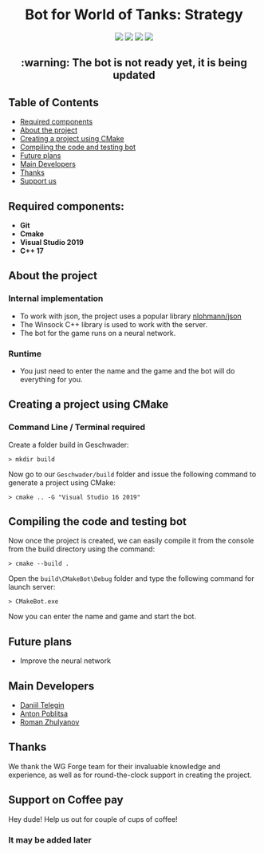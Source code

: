 <h1 align="center">Bot for World of Tanks: Strategy</h1>

<p align="center">

<img src="https://img.shields.io/badge/made%20by-Geschwader-green" >

<img src="https://img.shields.io/badge/platform-windows-lightgrey">

<img src="https://badges.frapsoft.com/os/v1/open-source.svg?v=103" >

<img src="https://img.shields.io/badge/status-down-green">

</p>

<p align="center">
  
<h2 align="center">:warning: <b>The bot is not ready yet, it is being updated</b></h2>
  
</p>

## Table of Contents
- [Required components](#required-components)
- [About the project](#about-the-project)
- [Creating a project using CMake](#creating-a-project-using-cmake)
- [Compiling the code and testing bot](#compiling-the-code-and-testing-bot)
- [Future plans](#future-plans)
- [Main Developers](#main-developers)
- [Thanks](#thanks)
- [Support us](#support-on-coffee-pay)


## Required components:
- **Git**
- **Cmake**
- **Visual Studio 2019**
- **С++ 17** 

## About the project

### Internal implementation

- To work with json, the project uses a popular library [nlohmann/json](https://github.com/nlohmann/json)
- The Winsock C++ library is used to work with the server.
- The bot for the game runs on a neural network.

### Runtime

- You just need to enter the name and the game and the bot will do everything for you.

## Creating a project using CMake
### Command Line / Terminal required
Create a folder build in Geschwader:
```
> mkdir build
```
Now go to our `Geschwader/build` folder and issue the following command to generate a project using CMake:
```
> cmake .. -G "Visual Studio 16 2019"
```
## Compiling the code and testing bot
Now once the project is created, we can easily compile it from the console from the build directory using the command:
```
> cmake --build .
```
Open the `build\CMakeBot\Debug` folder and type the following command for launch server:
```
> CMakeBot.exe
```

Now you can enter the name and game and start the bot.

## Future plans

- Improve the neural network

## Main Developers

- [Daniil Telegin](https://t.me/LittleFantom)
- [Anton Poblitsa](https://t.me/podikgg)
- [Roman Zhulyanov](https://t.me/grangeli)

## Thanks

We thank the WG Forge team for their invaluable knowledge and experience, as well as for round-the-clock support in creating the project.

## Support on Coffee pay

Hey dude! Help us out for couple of cups of coffee!

### __It may be added later__
